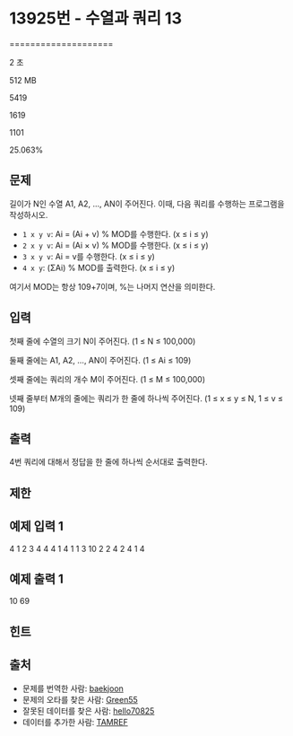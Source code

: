 # 13925번 - 수열과 쿼리 13


====================

2 초

512 MB

5419

1619

1101

25.063%

문제
--

길이가 N인 수열 A1, A2, ..., AN이 주어진다. 이때, 다음 쿼리를 수행하는 프로그램을 작성하시오. 

*   `1 x y v`: Ai = (Ai + v) % MOD를 수행한다. (x ≤ i ≤ y)
*   `2 x y v`: Ai = (Ai × v) % MOD를 수행한다. (x ≤ i ≤ y)
*   `3 x y v`: Ai = v를 수행한다. (x ≤ i ≤ y)
*   `4 x y`: (ΣAi) % MOD를 출력한다. (x ≤ i ≤ y)

여기서 MOD는 항상 109+7이며, %는 나머지 연산을 의미한다.

입력
--

첫째 줄에 수열의 크기 N이 주어진다. (1 ≤ N ≤ 100,000)

둘째 줄에는 A1, A2, ..., AN이 주어진다. (1 ≤ Ai ≤ 109)

셋째 줄에는 쿼리의 개수 M이 주어진다. (1 ≤ M ≤ 100,000)

넷째 줄부터 M개의 줄에는 쿼리가 한 줄에 하나씩 주어진다. (1 ≤ x ≤ y ≤ N, 1 ≤ v ≤ 109)

출력
--

4번 쿼리에 대해서 정답을 한 줄에 하나씩 순서대로 출력한다.

제한
--

예제 입력 1
-------

4
1 2 3 4
4
4 1 4
1 1 3 10
2 2 4 2
4 1 4

예제 출력 1
-------

10
69

힌트
--

출처
--

*   문제를 번역한 사람: [baekjoon](/user/baekjoon)
*   문제의 오타를 찾은 사람: [Green55](/user/Green55)
*   잘못된 데이터를 찾은 사람: [hello70825](/user/hello70825)
*   데이터를 추가한 사람: [TAMREF](/user/TAMREF)